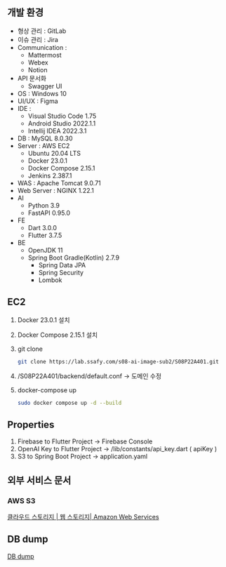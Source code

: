 ## 개발 환경

- 형상 관리 : GitLab
- 이슈 관리 : Jira
- Communication :
    - Mattermost
    - Webex
    - Notion
- API 문서화
    - Swagger UI
- OS : Windows 10
- UI/UX : Figma
- IDE :
    - Visual Studio Code 1.75
    - Android Studio 2022.1.1
    - Intellij IDEA 2022.3.1
- DB : MySQL 8.0.30
- Server : AWS EC2
    - Ubuntu 20.04 LTS
    - Docker 23.0.1
    - Docker Compose 2.15.1
    - Jenkins 2.387.1
- WAS : Apache Tomcat 9.0.71
- Web Server : NGINX 1.22.1
- AI
    - Python 3.9
    - FastAPI 0.95.0
- FE
    - Dart 3.0.0
    - Flutter 3.7.5
- BE
    - OpenJDK 11
    - Spring Boot Gradle(Kotlin) 2.7.9
        - Spring Data JPA
        - Spring Security
        - Lombok

## EC2

1. Docker 23.0.1 설치
2. Docker Compose 2.15.1 설치
3. git clone
    
    ```bash
    git clone https://lab.ssafy.com/s08-ai-image-sub2/S08P22A401.git
    ```
    
4. /S08P22A401/backend/default.conf → 도메인 수정
5. docker-compose up
    
    ```bash
    sudo docker compose up -d --build
    ```
    
## Properties

1. Firebase to Flutter Project -> Firebase Console
2. OpenAI Key to Flutter Project -> /lib/constants/api_key.dart ( apiKey )
3. S3 to Spring Boot Project -> application.yaml

## 외부 서비스 문서

### AWS S3

[클라우드 스토리지 | 웹 스토리지| Amazon Web Services](https://aws.amazon.com/ko/s3/?did=ap_card&trk=ap_card)

## DB dump
[DB dump](./20230405.sql)

